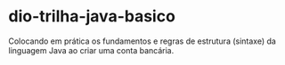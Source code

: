 # dio-trilha-java-basico
Colocando em prática os fundamentos e regras de estrutura (sintaxe) da linguagem Java ao criar uma conta bancária.
